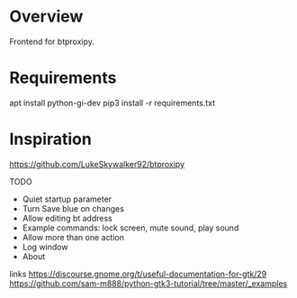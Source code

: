 # Overview

Frontend for btproxipy.

# Requirements

apt install python-gi-dev
pip3 install -r requirements.txt

# Inspiration

https://github.com/LukeSkywalker92/btproxipy

TODO

* Quiet startup parameter
* Turn Save blue on changes
* Allow editing bt address
* Example commands: lock screen, mute sound, play sound
* Allow more than one action
* Log window
* About

links
https://discourse.gnome.org/t/useful-documentation-for-gtk/29
https://github.com/sam-m888/python-gtk3-tutorial/tree/master/_examples
